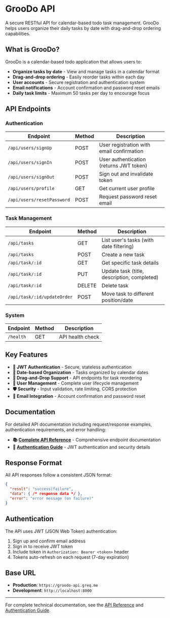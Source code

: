# GrooDo API

A secure RESTful API for calendar-based todo task management. GrooDo helps users organize their daily tasks by date with drag-and-drop ordering capabilities.

## What is GrooDo?

GrooDo is a calendar-based todo application that allows users to:
- **Organize tasks by date** - View and manage tasks in a calendar format
- **Drag-and-drop ordering** - Easily reorder tasks within each day
- **User accounts** - Secure registration and authentication system
- **Email notifications** - Account confirmation and password reset emails
- **Daily task limits** - Maximum 50 tasks per day to encourage focus

## API Endpoints

### Authentication
| Endpoint | Method | Description |
|----------|--------|-------------|
| `/api/users/signUp` | POST | User registration with email confirmation |
| `/api/users/signIn` | POST | User authentication (returns JWT token) |
| `/api/users/signOut` | POST | Sign out and invalidate token |
| `/api/users/profile` | GET | Get current user profile |
| `/api/users/resetPassword` | POST | Request password reset email |

### Task Management
| Endpoint | Method | Description |
|----------|--------|-------------|
| `/api/tasks` | GET | List user's tasks (with date filtering) |
| `/api/tasks` | POST | Create a new task |
| `/api/task/:id` | GET | Get specific task details |
| `/api/task/:id` | PUT | Update task (title, description, completed) |
| `/api/task/:id` | DELETE | Delete task |
| `/api/task/:id/updateOrder` | POST | Move task to different position/date |

### System
| Endpoint | Method | Description |
|----------|--------|-------------|
| `/health` | GET | API health check |

## Key Features

- **🔐 JWT Authentication** - Secure, stateless authentication
- **📅 Date-based Organization** - Tasks organized by calendar dates
- **🔄 Drag-and-Drop Support** - API endpoints for task reordering
- **👤 User Management** - Complete user lifecycle management
- **🛡️ Security** - Input validation, rate limiting, CORS protection
- **📧 Email Integration** - Account confirmation and password reset

## Documentation

For detailed API documentation including request/response examples, authentication requirements, and error handling:

- **📚 [Complete API Reference](docs/api-reference.md)** - Comprehensive endpoint documentation
- **🔐 [Authentication Guide](docs/authentication.md)** - JWT authentication and security details

## Response Format

All API responses follow a consistent JSON format:

```json
{
  "result": "success|failure",
  "data": { /* response data */ },
  "error": "error message (on failure)"
}
```

## Authentication

The API uses JWT (JSON Web Token) authentication:
1. Sign up and confirm email address
2. Sign in to receive JWT token
3. Include token in `Authorization: Bearer <token>` header
4. Tokens auto-refresh on each request (7-day expiration)

## Base URL

- **Production**: `https://groodo-api.greq.me`
- **Development**: `http://localhost:8000`

---

For complete technical documentation, see the [API Reference](docs/api-reference.md) and [Authentication Guide](docs/authentication.md).
